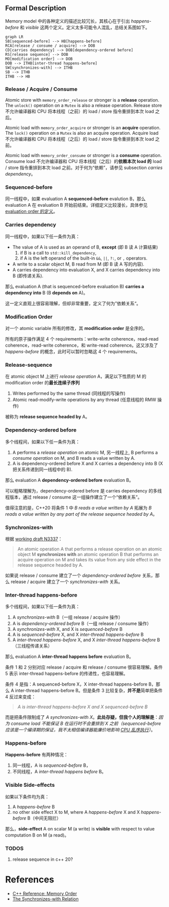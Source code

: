## Formal Description

Memory model 中的各种定义的描述比较冗长，其核心在于引出 *happens-before* 和 *visible* 这两个定义。定义太多可能令人混乱，总结关系图如下。

```mermaid
graph LR
SB[sequenced-before] --> HB[happens-before]
RCA[release / consume / acquire] --> DOB
CD[carries dependency] --> DOB[dependency-ordered before]
RS[release sequence] --> DOB
MO[modification order] --> DOB
DOB --> ITHB[inter-thread happens-before]
SW[synchronizes-with] --> ITHB
SB --> ITHB
ITHB --> HB
```

### Release / Acquire / Consume

Atomic store with `memory_order_release` or stronger is a **release** operation. The `unlock()` operation on a `Mutex` is also a release operation. Release  store 不允许编译器和 CPU 将本线程（之前）的 load / store 指令重排到本次 load 之后。

Atomic load with `memory_order_acquire` or stronger is an **acquire** operation. The `lock()` operation on a `Mutex` is also an acquire operation. Acquire load 不允许编译器和 CPU 将本线程（之后）的 load / store 指令重排到本次 load 之前。

Atomic load with `memory_order_consume` or stronger is a **consume** operation. Consume load 不允许编译器和 CPU 将本线程（之后）的**依赖本次 load 的** load / store 指令重排到本次 load 之前。对于何为“依赖”，请参见 subsection *carries dependency*。

### Sequenced-before

同一线程中，如果 evaluation A **sequenced-before** evalution B，那么 evaluation A 在 evaluation B 开始前结束。详细定义比较漫长，具体参见 [evaluation order 的定义](https://en.cppreference.com/w/cpp/language/eval_order)。

### Carries dependency

同一线程中，如果以下任一条件为真：

- The value of A is used as an operand of B, **except** (即 B 读 A 计算结果)
  1. if B is a call to `std::kill_dependency`,
  2. if A is the left operand of the built-in `&&`, `||`, `?:`, or `,` operators.
- A write to a scalar object M, B read from M (即 B 读 A 写的内容).
- A carries dependency into evaluation X, and X carries dependency into B (即传递关系).

那么 evaluation A (that is sequenced-before evaluation B) **carries a dependency into** B (B **depends on** A)。

这一定义直观上很容易理解，但却非常重要，定义了何为”依赖关系“。

### Modification Order

对一个 atomic variable 所有的修改，其 **modification order** 是全序的。

所有的原子操作满足 4 个 requirements：write-write coherence，read-read coherence，read-write coherence，和 write-read coherence。这又涉及了 *happens-before* 的概念，此时可以暂时忽略这 4 个 requirements。

### Release-sequence

在 atomic object M 上进行 *release operation* A，满足以下性质的 M 的 modification order 的**最长连续子序列**

1. Writes performed by the same thread (同线程的写操作)
2. Atomic read-modify-write operations by any thread (任意线程的 RMW 操作)

被称为 **release sequence headed by** A。

### Dependency-ordered before

多个线程间，如果以下任一条件为真：

1. A performs a *release operation* on atomic M, 另一线程上, B performs a *consume operation* on M, and B reads a value written by A.
2. A is dependency-ordered before X and X carries a dependency into B (X 把关系传递到同一线程中的 B).

那么 evaluation A **dependency-ordered before** evaluation B。

可以粗略理解为，dependency-ordered before 是 carries dependency 的多线程版本，通过 release / consume 这一组操作建立了一个“依赖关系”。

值得注意的是，C++20 将条件 1 中 *B reads a value written by A* 拓展为 *B reads a value written by any part of the release sequence headed by A*。

### Synchronizes-with

根据 [working draft N3337](http://www.open-std.org/jtc1/sc22/wg21/docs/papers/2012/n3337.pdf)：

> An atomic operation A that performs a release operation on an atomic object M **synchronizes with** an atomic operation B that performs an acquire operation on M and takes its value from any side effect in the release sequence headed by A.

如果说 release / consume 建立了一个 *dependency-ordered before* 关系，那么 release / acquire 建立了一个 *synchronizes-with* 关系。

### Inter-thread happens-before

多个线程间，如果以下任一条件为真：

1. A *synchronizes-with* B（一组 release / acquire 操作）
2. A is *dependency-ordered before* B（一组 release / consume 操作）
3. A *synchronizes-with* X, and X is *sequenced-before* B
4. A is *sequenced-before* X, and X *inter-thread happens-before* B
5. A *inter-thread happens-before* X, and X *inter-thread happens-before* B（三线程传递关系）

那么 evaluation A **inter-thread happens before** evaluation B。

条件 1 和 2 分别对应 release / acquire 和 release / consume 很容易理解。条件 5 表示 inter-thread happens-before 的传递性，也容易理解。

条件 4 是指：A sequenced-before X，X inter-thread happens-before B，那么 A inter-thread happens-before B。但是条件 3 比较复杂，**并不是**简单把条件 4 反过来变成：

>  *A is inter-thread happens-before X and X sequenced-before B*

而是把条件限制成了 *A synchronizes-with X*。**此处存疑，但我个人的理解是**：*因为 consume load 不能保证 B 在运行时不会重排到 X 之前（sequenced-before 应该是一个编译期的保证，我不太相信编译器能廉价地影响 [CPU 乱序执行](https://en.wikipedia.org/wiki/Memory_ordering)）*。

### Happens-before

**Happens-before** 有两种情况：

1. 同一线程，A is *sequenced-before* B，
2. 不同线程，A *inter-thread happens before* B。

### Visible Side-effects

如果以下条件均为真：

1. A *happens-before* B
2. no other side effect X to M, where A *happens-before* X and X *happens-before* B（中间无阻拦）

那么，**side-effect** A on scalar M (a write) is **visible** with respect to value computation B on M (a read)。

### TODOS

1. release sequence in c++ 20?

# References

- [C++ Reference: Memory Order](https://en.cppreference.com/w/cpp/atomic/memory_order)
- [The Synchronizes-with Relation](https://preshing.com/20130823/the-synchronizes-with-relation/)


